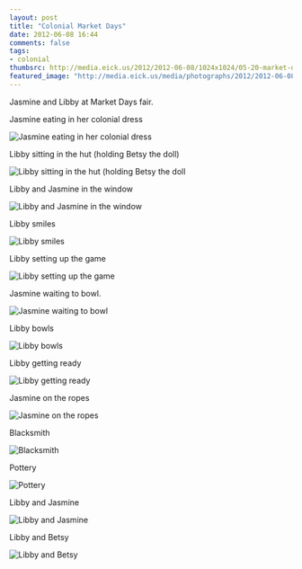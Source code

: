 ```yaml
---
layout: post
title: "Colonial Market Days"
date: 2012-06-08 16:44
comments: false
tags: 
- colonial
thumbsrc: http://media.eick.us/2012/2012-06-08/1024x1024/05-20-market-day-11.jpg
featured_image: "http://media.eick.us/media/photographs/2012/2012-06-08/05-20-market-day-155.jpg"
---
```

Jasmine and Libby at Market Days fair.

Jasmine eating in her colonial dress



![Jasmine eating in her colonial dress](http://media.eick.us/media/photographs/2012/2012-06-08/05-20-market-day-155.jpg)


Libby sitting in the hut (holding Betsy the doll)



![Libby sitting in the hut (holding Betsy the doll](http://media.eick.us/media/photographs/2012/2012-06-08/05-20-market-day-143.jpg)


Libby and Jasmine in the window



![Libby and Jasmine in the window](http://media.eick.us/media/photographs/2012/2012-06-08/05-20-market-day-116.jpg)


Libby smiles



![Libby smiles](http://media.eick.us/media/photographs/2012/2012-06-08/05-20-market-day-112.jpg)


Libby setting up the game



![Libby setting up the game](http://media.eick.us/media/photographs/2012/2012-06-08/05-20-market-day-88.jpg)


Jasmine waiting to bowl.



![Jasmine waiting to bowl](http://media.eick.us/media/photographs/2012/2012-06-08/05-20-market-day-75.jpg)


Libby bowls



![Libby bowls](http://media.eick.us/media/photographs/2012/2012-06-08/05-20-market-day-64.jpg)


Libby getting ready



![Libby getting ready](http://media.eick.us/media/photographs/2012/2012-06-08/05-20-market-day-63.jpg)


Jasmine on the ropes



![Jasmine on the ropes](http://media.eick.us/media/photographs/2012/2012-06-08/05-20-market-day-50.jpg)


Blacksmith



![Blacksmith](http://media.eick.us/media/photographs/2012/2012-06-08/05-20-market-day-23.jpg)


Pottery



![Pottery](http://media.eick.us/media/photographs/2012/2012-06-08/05-20-market-day-11.jpg)


Libby and Jasmine



![Libby and Jasmine](http://media.eick.us/media/photographs/2012/2012-06-08/05-20-market-day-4.jpg)


Libby and Betsy



![Libby and Betsy](http://media.eick.us/media/photographs/2012/2012-06-08/05-20-market-day-1.jpg)
